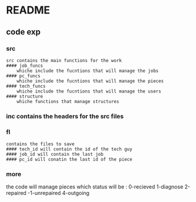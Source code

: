 # README
## code exp
### src
    src contains the main functions for the work
    #### job_funcs
        whiche include the fucntions that will manage the jobs
    #### pc_funcs
        whiche include the fucntions that will manage the pieces
    #### tech_funcs
        whiche include the fucntions that will manage the users
    #### structure
        whiche functions that manage structures
### inc contains the headers for the src files
### fl
    contains the files to save
    #### tech_id will contain the id of the tech guy
    #### job_id will contain the last job
    #### pc_id will conatin the last id of the piece

### more
the code will manage pieces which status will be :
0-recieved
1-diagnose
2-repaired
-1-unrepaired
4-outgoing
